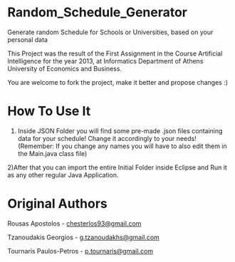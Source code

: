Random_Schedule_Generator
=========================

Generate random Schedule for Schools or Universities, based on your personal data


This Project was the result of the First Assignment in the Course  Artificial Intelligence for the year 2013, at Informatics 
Department of Athens University of Economics and Business.

You are welcome to fork the project, make it better and propose changes :) 

How To Use It
=============

1) Inside JSON Folder you will find some pre-made .json files containing data for your schedule! Change it accordingly to your needs!
 (Remember: If you change any names you will have to also edit them in the Main.java class file)

2)After that you can import the entire Initial Folder inside Eclipse and Run it as any other regular Java Application.


Original Authors
================

Rousas Apostolos - chesterlos93@gmail.com

Tzanoudakis Georgios - g.tzanoudakhs@gmail.com

Tournaris Paulos-Petros - p.tournaris@gmail.com	
